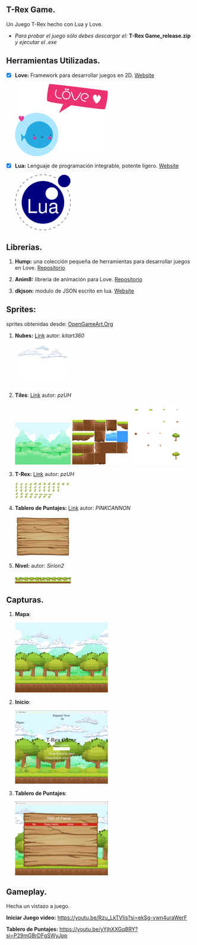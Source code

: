 ## T-Rex Game.
Un Juego T-Rex hecho con Lua y Love.

* *Para probar el juego sólo debes descargar el:* **T-Rex Game_release.zip** *y ejecutar el .exe*

## Herramientas Utilizadas.
- [x] **Love:** Framework para desarrollar juegos en 2D.
[Website](https://love2d.org/)

    <img src="capturas/Love2d_logo.webp" alt="Loading Error" style="width:250px;"/>

- [x] **Lua:** Lenguaje de programación integrable, potente ligero.
[Website](https://www.lua.org/)

    <img src="capturas/Lua-logo.webp" alt="Loading Error" style="width:150px;"/>


## Librerias.
1. **Hump:** una colección pequeña de herramientas para desarrollar juegos en Love. 
[Repositorio](https://github.com/vrld/hump)

2. **Anim8:** libreria de animación para Love. 
[Repositorio](https://github.com/kikito/anim8)

3. **dkjson:** modulo de JSON escrito en lua. 
[Website](http://dkolf.de/dkjson-lua/)

## Sprites:
sprites obtenidas desde: [OpenGameArt.Org](https://opengameart.org/)
1. **Nubes:** [Link](https://opengameart.org/content/2d-clouds) autor: *kitart360*

    <img src="capturas/cloud.webp" alt="Loading Error" style="width:150px;"/>

2. **Tiles**: [Link](https://opengameart.org/content/free-platformer-game-tileset) autor: *pzUH*

    <img src="capturas/background.webp" alt="Loading Error" style="width:150px;"/>

    <img src="capturas/terrain_grid.webp" alt="Loading Error" style="width:150px;"/>

    <img src="capturas/obstacles_grid.webp" alt="Loading Error" style="width:150px;"/>

3. **T-Rex:** [Link](https://opengameart.org/content/free-platformer-game-tileset) autor: *pzUH*

    <img src="capturas/sprite_sheet.webp" alt="Loading Error" style="width:150px;"/>

4. **Tablero de Puntajes:** [Link](https://opengameart.org/content/game-wood-panel) autor: *PINKCANNON*

    <img src="capturas/woodPanel.webp" alt="Loading Error" style="width:150px;"/>

5. **Nivel:** autor: *Sirion2*
    
    <img src="capturas/level.webp" alt="Loading Error" style="width:150px;"/>

## Capturas.

1. **Mapa**:

    <img src="capturas/Game_level.webp" alt="Loading Error" style="width:250px;"/>

2. **Inicio**:

    <img src="capturas/Game.webp" alt="Loading Error" style="width:250px;"/>

3. **Tablero de Puntajes**:
    
    <img src="capturas/Scoreboard.webp" alt="Loading Error" style="width:250px;"/>

## Gameplay.
Hecha un vistazo a juego.

**Iniciar Juego video:** https://youtu.be/Rzu_LkTVIis?si=ekSg-vwn4uraWerF

**Tablero de Puntajes:** https://youtu.be/yYjhXXGqBRY?si=P29mGBrDFgSWyJpp
